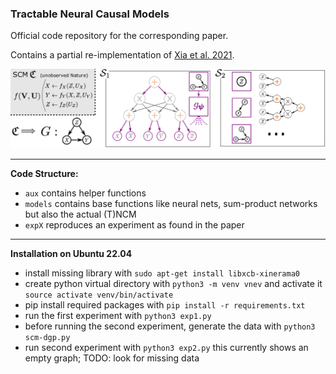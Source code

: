 ### Tractable Neural Causal Models

Official code repository for the corresponding paper.

Contains a partial re-implementation of [Xia et al. 2021](https://arxiv.org/abs/2107.00793).

![](media/thumbnail.png)

---

**Code Structure:**

* `aux` contains helper functions
* `models` contains base functions like neural nets, sum-product networks but also the actual (T)NCM
* `expX` reproduces an experiment as found in the paper

---

**Installation on Ubuntu 22.04**

* install missing library with `sudo apt-get install libxcb-xinerama0`
* create python virtual directory with `python3 -m venv vnev` and activate it `source activate venv/bin/activate`
* pip install required packages with `pip install -r requirements.txt`
* run the first experiment with `python3 exp1.py`
* before running the second experiment, generate the data with `python3 scm-dgp.py`
* run second experiment with `python3 exp2.py` this currently shows an empty graph; TODO: look for missing data
